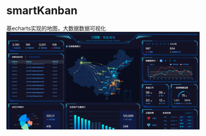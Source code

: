 # smartKanban
基echarts实现的地图，大数据数据可视化
![效果图](https://github.com/packjie/smartKanban/blob/master/images/desc.png) 
